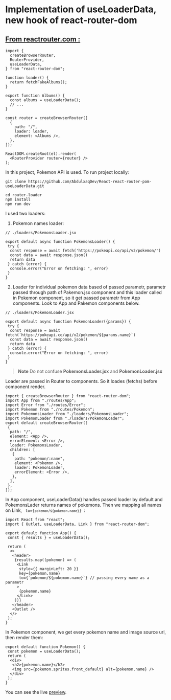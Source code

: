 # Implementation of useLoaderData, new hook of react-router-dom

## [From reactrouter.com :]("https://reactrouter.com/en/main/hooks/use-loader-data")

```
import {
  createBrowserRouter,
  RouterProvider,
  useLoaderData,
} from "react-router-dom";

function loader() {
  return fetchFakeAlbums();
}

export function Albums() {
  const albums = useLoaderData();
  // ...
}

const router = createBrowserRouter([
  {
    path: "/",
    loader: loader,
    element: <Albums />,
  },
]);

ReactDOM.createRoot(el).render(
  <RouterProvider router={router} />
);
```

In this project, Pokemon API is used.
To run project locally: 
```
git clone https://github.com/AbdulxaqDev/React-react-router-pom-useLoaderData.git

cd router-loader
npm install
npm run dev
```

I used two loaders: 
1. Pokemon names loader: 
```
// ./loaders/PokemonsLoader.jsx

export default async function PokemonsLoader() {
 try {
  const response = await fetch('https://pokeapi.co/api/v2/pokemon/')
  const data = await response.json()
  return data
 } catch (error) {
  console.error("Error on fetching: ", error)
 }
}
```

2. Loader for individual pokemon data based of passed parametr, parametr passed through path of Pakemon.jsx component and this loader called in Pokemon component, so it get passed parametr from App components. Look to App and Pakemon components below.

```
// ./loaders/PokemonLoader.jsx

export default async function PokemonLoader({params}) {
 try {
  const response = await fetch(`https://pokeapi.co/api/v2/pokemon/${params.name}`)
  const data = await response.json()
  return data
 } catch (error) {
  console.error("Error on fetching: ", error)
 }
}
```

> **Note**
> Do not confuse **PokemonsLoader.jsx** and **PokemonLoader.jsx**

Loader are passed in Router to components. So it loades (fetchs) before component render.

```
import { createBrowserRouter } from "react-router-dom";
import App from "./routes/App";
import Error from "./routes/Error";
import Pokemon from "./routes/Pokemon";
import PokemonsLoader from "./loaders/PokemonsLoader";
import PokemonLoader from "./loaders/PokemonLoader";
export default createBrowserRouter([
 {
  path: "/",
  element: <App />,
  errorElement: <Error />,
  loader: PokemonsLoader,
  children: [
   {
    path: "pokemon/:name",
    element: <Pokemon />,
    loader: PokemonLoader,
    errorElement: <Error />,
   },
  ],
 },
]);
```

In App component, useLoaderData() handles passed loader by default and PokemonsLader returns names of pokemons. Then we mapping all names on Link,  <code> to={`pokemon/${pokemon.name}`} </code>:

```
import React from "react";
import { Outlet, useLoaderData, Link } from "react-router-dom";

export default function App() {
 const { results } = useLoaderData();

 return (
  <>
   <header>
    {results.map((pokemon) => (
     <Link
      style={{ marginLeft: 20 }}
      key={pokemon.name}
      to={`pokemon/${pokemon.name}`} // passing every name as a parametr
     >
      {pokemon.name}
     </Link>
    ))}
   </header>
   <Outlet />
  </>
 );
}
```

In Pokemon component, we get every pokemon name and image source url, then render them:

```
export default function Pokemon() {
 const pokemon = useLoaderData();
 return (
  <div>
   <h2>{pokemon.name}</h2>
   <img src={pokemon.sprites.front_default} alt={pokemon.name} />
  </div>
 );
}
```


You can see the live [preview]("http://AbdulxaqDev.github.io/React-react-router-pom-useLoaderData").




